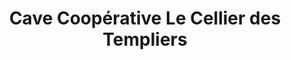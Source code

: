---
title: "Cave Coopérative Le Cellier des Templiers"
url: /bras/cave-cooperative-le-cellier-des-templiers/
shop: Spirituosen
---